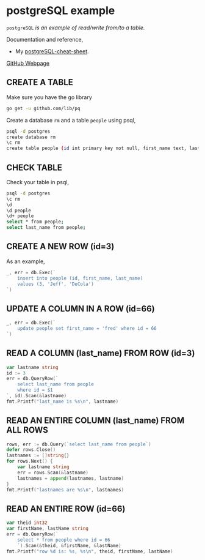# postgreSQL example

`postgreSQL` _is an example of
read/write from/to a table._

Documentation and reference,

* My
  [postgreSQL-cheat-sheet](https://github.com/JeffDeCola/my-cheat-sheets/tree/master/software/development/software-architectures/database/postgreSQL-cheat-sheet).

[GitHub Webpage](https://jeffdecola.github.io/my-go-examples/)

## CREATE A TABLE

Make sure you have the go library

```bash
go get -u github.com/lib/pq
```

Create a database `rm` and a table `people` using psql,

```bash
psql -d postgres
create database rm
\c rm
create table people (id int primary key not null, first_name text, last_name text);
```

## CHECK TABLE

Check your table in psql,

```bash
psql -d postgres
\c rm
\d
\d people
\d+ people
select * from people;
select last_name from people;
```

## CREATE A NEW ROW (id=3)

As an example,

```go
_, err = db.Exec(`
    insert into people (id, first_name, last_name)
    values (3, 'Jeff', 'DeCola')
`)
```

## UPDATE A COLUMN IN A ROW (id=66)

```go
_, err = db.Exec(`
    update people set first_name = 'fred' where id = 66
`)
```

## READ A COLUMN (last_name) FROM ROW (id=3)

```go
var lastname string
id := 3
err = db.QueryRow(`
    select last_name from people
    where id = $1
`, id).Scan(&lastname)
fmt.Printf("last_name is %s\n", lastname)
```

## READ AN ENTIRE COLUMN (last_name) FROM ALL ROWS

```go
rows, err := db.Query(`select last_name from people`)
defer rows.Close()
lastnames := []string{}
for rows.Next() {
    var lastname string
    err = rows.Scan(&lastname)
    lastnames = append(lastnames, lastname)
}
fmt.Printf("lastnames are %s\n", lastnames)
```

## READ AN ENTIRE ROW (id=66)

```go
var theid int32
var firstName, lastName string
err = db.QueryRow(`
    select * from people where id = 66
    `).Scan(&theid, &firstName, &lastName)
fmt.Printf("row %d is: %s, %s\n", theid, firstName, lastName)
```
